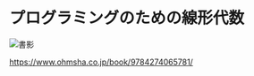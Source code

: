 # プログラミングのための線形代数

![書影](https://images-na.ssl-images-amazon.com/images/I/51QTY7RSFRL._SX367_BO1,204,203,200_.jpg)

https://www.ohmsha.co.jp/book/9784274065781/
